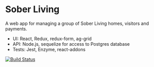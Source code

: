 # Sober Living

A web app for managing a group of Sober Living homes, visitors and payments.

* UI: React, Redux, redux-form, ag-grid
* API: Node.js, sequelize for access to Postgres database
* Tests: Jest, Enzyme, react-addons

[![Build Status](https://travis-ci.org/hacocacyb/housing-manager.svg?branch=master)](https://travis-ci.org/hacocacyb/housing-manager)
